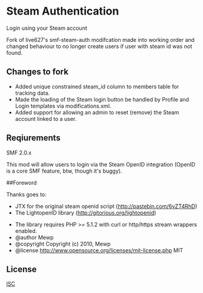 # Steam Authentication
Login using your Steam account

Fork of live627's smf-steam-auth modifcation made into working order and changed behaviour to no longer create users if user with steam id was not found.

## Changes to fork
- Added unique constrained steam_id column to members table for tracking data.
- Made the loading of the Steam login button be handled by Profile and Login templates via modifications.xml.
- Added support for allowing an admin to reset (remove) the Steam account linked to a user.

## Reqiurements
SMF 2.0.x

This mod will allow users to login via the Steam OpenID integration (OpenID is a core SMF feature, btw, though it's buggy).

##Foreword

Thanks goes to:
- JTX for the original steam openid script (http://pastebin.com/6vZT4RhD)
- The LightopenID library (http://gitorious.org/lightopenid)
 * The library requires PHP >= 5.1.2 with curl or http/https stream wrappers enabled.
 * @author Mewp
 * @copyright Copyright (c) 2010, Mewp
 * @license http://www.opensource.org/licenses/mit-license.php MIT


## License
[ISC](http://opensource.org/licenses/ISC)
